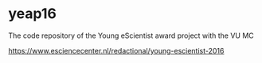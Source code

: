 # yeap16
The code repository of the Young eScientist award project with the VU MC

https://www.esciencecenter.nl/redactional/young-escientist-2016

